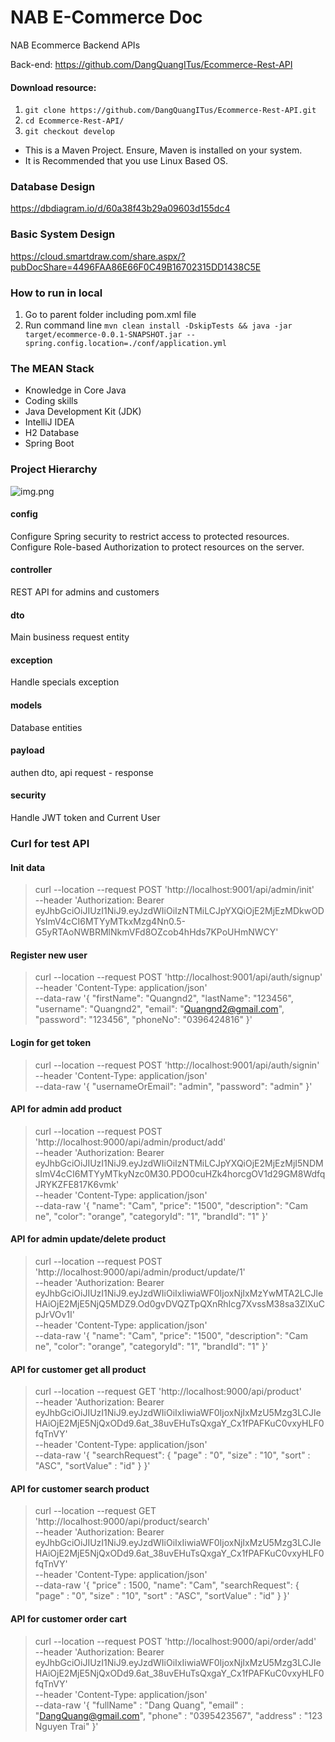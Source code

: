 # NAB E-Commerce Doc
NAB Ecommerce Backend APIs

Back-end: https://github.com/DangQuangITus/Ecommerce-Rest-API

#### Download resource:
1. ```git clone https://github.com/DangQuangITus/Ecommerce-Rest-API.git```
2. ```cd Ecommerce-Rest-API/```
3. ```git checkout develop```

- This is a Maven Project. Ensure, Maven is installed on your system.
- It is Recommended that you use Linux Based OS.

### Database Design
https://dbdiagram.io/d/60a38f43b29a09603d155dc4

### Basic System Design
https://cloud.smartdraw.com/share.aspx/?pubDocShare=4496FAA86E66F0C49B16702315DD1438C5E

### How to run in local
1. Go to parent folder including pom.xml file
2. Run command line 
   ```mvn clean install -DskipTests && java -jar target/ecommerce-0.0.1-SNAPSHOT.jar --spring.config.location=./conf/application.yml```

### The MEAN Stack
- Knowledge in Core Java 
- Coding skills
- Java Development Kit (JDK)
- IntelliJ IDEA 
- H2 Database
- Spring Boot

### Project Hierarchy
![img.png](img.png)

#### config 
Configure Spring security to restrict access to protected resources.
Configure Role-based Authorization to protect resources on the server.

#### controller
REST API for admins and customers

#### dto 
Main business request entity

#### exception
Handle specials exception

#### models
Database entities

#### payload
authen dto, api request - response

#### security
Handle JWT token and Current User

### Curl for test API
#### Init data
> curl --location --request POST 'http://localhost:9001/api/admin/init' \
   --header 'Authorization: Bearer eyJhbGciOiJIUzI1NiJ9.eyJzdWIiOiIzNTMiLCJpYXQiOjE2MjEzMDkwODYsImV4cCI6MTYyMTkxMzg4Nn0.5-G5yRTAoNWBRMlNkmVFd8OZcob4hHds7KPoUHmNWCY'

#### Register new user
> curl --location --request POST 'http://localhost:9001/api/auth/signup' \
--header 'Content-Type: application/json' \
--data-raw '{
"firstName": "Quangnd2",
"lastName": "123456",
"username": "Quangnd2",
"email": "Quangnd2@gmail.com",
"password": "123456",
"phoneNo": "0396424816" }'

#### Login for get token
> curl --location --request POST 'http://localhost:9001/api/auth/signin' \
--header 'Content-Type: application/json' \
--data-raw '{
"usernameOrEmail": "admin",
"password": "admin"
}'

#### API for admin add product
> curl --location --request POST 'http://localhost:9000/api/admin/product/add' \
--header 'Authorization: Bearer eyJhbGciOiJIUzI1NiJ9.eyJzdWIiOiIzNTMiLCJpYXQiOjE2MjEzMjI5NDMsImV4cCI6MTYyMTkyNzc0M30.PDO0cuHZk4horcgOV1d29GM8WdfqJRYKZFE817K6vmk' \
--header 'Content-Type: application/json' \
--data-raw '{
"name": "Cam",
"price": "1500",
"description": "Cam ne",
"color": "orange",
"categoryId": "1",
"brandId": "1"
}'


#### API for admin update/delete product
> curl --location --request POST 'http://localhost:9000/api/admin/product/update/1' \
--header 'Authorization: Bearer eyJhbGciOiJIUzI1NiJ9.eyJzdWIiOiIxIiwiaWF0IjoxNjIxMzYwMTA2LCJleHAiOjE2MjE5NjQ5MDZ9.Od0gvDVQZTpQXnRhIcg7XvssM38sa3ZlXuCpJrVOv1I' \
--header 'Content-Type: application/json' \
--data-raw '{
"name": "Cam",
"price": "1500",
"description": "Cam ne",
"color": "orange",
"categoryId": "1",
"brandId": "1"
}'

#### API for customer get all product
> curl --location --request GET 'http://localhost:9000/api/product' \
--header 'Authorization: Bearer eyJhbGciOiJIUzI1NiJ9.eyJzdWIiOiIxIiwiaWF0IjoxNjIxMzU5Mzg3LCJleHAiOjE2MjE5NjQxODd9.6at_38uvEHuTsQxgaY_Cx1fPAFKuC0vxyHLF0fqTnVY' \
--header 'Content-Type: application/json' \
--data-raw '{
"searchRequest": {
"page" : "0",
"size" : "10",
"sort" : "ASC",
"sortValue" : "id"
}
}'

#### API for customer search product
>curl --location --request GET 'http://localhost:9000/api/product/search' \
--header 'Authorization: Bearer eyJhbGciOiJIUzI1NiJ9.eyJzdWIiOiIxIiwiaWF0IjoxNjIxMzU5Mzg3LCJleHAiOjE2MjE5NjQxODd9.6at_38uvEHuTsQxgaY_Cx1fPAFKuC0vxyHLF0fqTnVY' \
--header 'Content-Type: application/json' \
--data-raw '{
"price" : 1500,
"name": "Cam",
"searchRequest": {
"page" : "0",
"size" : "10",
"sort" : "ASC",
"sortValue" : "id"
}
}'
#### API for customer order cart

>curl --location --request POST 'http://localhost:9000/api/order/add' \
--header 'Authorization: Bearer eyJhbGciOiJIUzI1NiJ9.eyJzdWIiOiIxIiwiaWF0IjoxNjIxMzU5Mzg3LCJleHAiOjE2MjE5NjQxODd9.6at_38uvEHuTsQxgaY_Cx1fPAFKuC0vxyHLF0fqTnVY' \
--header 'Content-Type: application/json' \
--data-raw '{
    "fullName" : "Dang Quang",
    "email" : "DangQuang@gmail.com",
    "phone" : "0395423567",
    "address" : "123 Nguyen Trai"
}'

